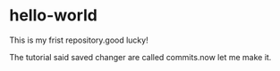 # hello-world
This is my frist repository.good lucky!

The tutorial said saved changer are called commits.now let me make it.
